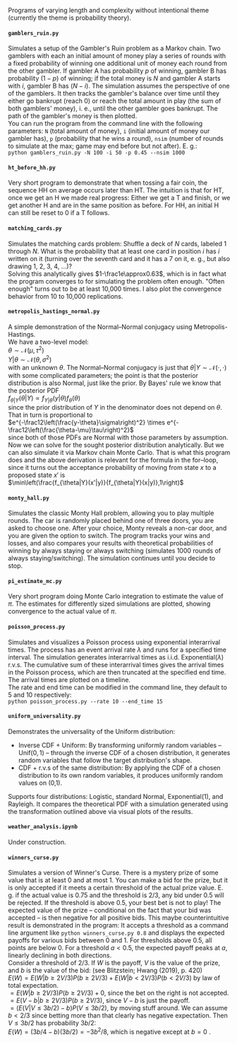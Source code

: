 Programs of varying length and complexity without intentional theme (currently the theme is probability theory).

#### `gamblers_ruin.py`  
Simulates a setup of the Gambler's Ruin problem as a Markov chain. Two gamblers with each an initial amount of money play a series of rounds with a fixed probability of winning one additional unit of money each round from the other gambler. If gambler A has probability $p$ of winning, gambler B has probability $(1-p)$ of winning; if the total money is $N$ and gambler A starts with $i$, gambler B has $(N-i)$. The simulation assumes the perspective of one of the gamblers. It then tracks the gambler's balance over time until they either go bankrupt (reach 0) or reach the total amount in play (the sum of both gamblers' money), i. e., until the other gambler goes bankrupt. The path of the gambler's money is then plotted.  
You can run the program from the command line with the following parameters: `N` (total amount of money), `i` (initial amount of money our gambler has), `p` (probability that he wins a round), `nsim` (number of rounds to simulate at the max; game may end before but not after). E. g.:  
`python gamblers_ruin.py -N 100 -i 50 -p 0.45 --nsim 1000`

#### `ht_before_hh.py`  
Very short program to demonstrate that when tossing a fair coin, the sequence HH on average occurs later than HT. The intuition is that for HT, once we get an H we made real progress: Either we get a T and finish, or we get another H and are in the same position as before. For HH, an initial H can still be reset to 0 if a T follows.

#### `matching_cards.py`
Simulates the matching cards problem: Shuffle a deck of $N$ cards, labeled 1 through $N$. What is the probability that at least one card in position $i$ has $i$ written on it (turning over the seventh card and it has a 7 on it, e. g., but also drawing 1, 2, 3, 4, ...)?  
Solving this analytically gives $1-\frac1e\approx0.63$, which is in fact what the program converges to for simulating the problem often enough. "Often enough" turns out to be at least 10,000 times. I also plot the convergence behavior from 10 to 10,000 replications.  

#### `metropolis_hastings_normal.py`  
A simple demonstration of the Normal–Normal conjugacy using Metropolis-Hastings.  
We have a two-level model:  
$\theta\sim\mathcal N(\mu,\tau^2)$  
$Y|\theta\sim\mathcal N(\theta,\sigma^2)$  
with an unknown $\theta$. The Normal–Normal conjugacy is just that $\theta|Y\sim\mathcal N(\cdot,\cdot)$ with some complicated parameters; the point is that the posterior distribution is also Normal, just like the prior. By Bayes' rule we know that the posterior PDF  
$f_{\theta|Y}(\theta|Y)\propto f_{Y|\theta}(y|\theta)f_\theta(\theta)$  
since the prior distribution of $Y$ in the denominator does not depend on $\theta$. That in turn is proportional to  
$e^{-\frac12\left(\frac{y-\theta}\sigma\right)^2} \times e^{-\frac12\left(\frac{\theta-\mu}\tau\right)^2}$  
since both of those PDFs are Normal with those parameters by assumption. Now we can solve for the sought posterior distribution analytically. But we can also simulate it via Markov chain Monte Carlo. That is what this program does and the above derivation is relevant for the formula in the for–loop, since it turns out the acceptance probability of moving from state $x$ to a proposed state $x'$ is  
$\min\left(\frac{f_{\theta|Y}(x'|y)}{f_{\theta|Y}(x|y)},1\right)$  

#### `monty_hall.py`  
Simulates the classic Monty Hall problem, allowing you to play multiple rounds. The car is randomly placed behind one of three doors, you are asked to choose one. After your choice, Monty reveals a non-car door, and you are given the option to switch. The program tracks your wins and losses, and also compares your results with theoretical probabilities of winning by always staying or always switching (simulates 1000 rounds of always staying/switching). The simulation continues until you decide to stop.

#### `pi_estimate_mc.py`  
Very short program doing Monte Carlo integration to estimate the value of $\pi$. The estimates for differently sized simulations are plotted, showing convergence to the actual value of $\pi$.  

#### `poisson_process.py`  
Simulates and visualizes a Poisson process using exponential interarrival times. The process has an event arrival rate $\lambda$ and runs for a specified time interval. The simulation generates interarrival times as i.i.d. $\text{Exponential}(\lambda)$ r.v.s. The cumulative sum of these interarrival times gives the arrival times in the Poisson process, which are then truncated at the specified end time. The arrival times are plotted on a timeline.  
The rate and end time can be modified in the command line, they default to 5 and 10 respectively:  
`python poisson_process.py --rate 10 --end_time 15`

#### `uniform_universality.py`  
Demonstrates the universality of the Uniform distribution:
- Inverse CDF + Uniform: By transforming uniformly random variables – $\text{Unif}(0,1)$ – through the inverse CDF of a chosen distribution, it generates random variables that follow the target distribution's shape.
- CDF + r.v.s of the same distribution: By applying the CDF of a chosen distribution to its own random variables, it produces uniformly random values on (0,1).  

Supports four distributions: Logistic, standard Normal, Exponential(1), and Rayleigh. It compares the theoretical PDF with a simulation generated using the transformation outlined above via visual plots of the results.

#### `weather_analysis.ipynb`  
Under construction.  

#### `winners_curse.py`  
Simulates a version of Winner's Curse. There is a mystery prize of some value that is at least 0 and at most 1. You can make a bid for the prize, but it is only accepted if it meets a certain threshold of the actual prize value. E. g. if the actual value is 0.75 and the threshold is 2/3, any bid  under 0.5 will be rejected. If the threshold is above 0.5, your best bet is not to play! The expected value of the prize – conditional on the fact that your bid was accepted – is then negative for all positive bids. This maybe counterintuitive result is demonstrated in the program: It accepts a threshold as a command line argument like `python winners_curse.py 0.8` and displays the expected payoffs for various bids between 0 and 1. For thresholds above 0.5, all points are below 0. For a threshold $a \lt 0.5$, the expected payoff peaks at $a$, linearly declining in both directions.  
Consider a threshold of 2/3. If $W$ is the payoff, $V$ is the value of the prize, and $b$ is the value of the bid: (see Blitzstein; Hwang (2019), p. 420)  
$E(W) = E(W|b ≥ 2V/3)P(b ≥ 2V/3) + E(W|b < 2V/3)P(b < 2V/3)$ by law of total expectation.  
$= E(W|b ≥ 2V/3)P(b ≥ 2V/3) + 0$, since the bet on the right is not accepted.  
$= E(V −b|b≥2V/3)P(b≥2V/3)$, since $V-b$ is just the payoff.  
$= (E(V|V ≤3b/2)−b)P(V ≤3b/2)$, by moving stuff around. We can assume $b\lt 2/3$ since betting more than that clearly has negative expectation. Then $V \le 3b/2$ has probability $3b/2$:  
$E(W)=(3b/4−b)(3b/2)=−3b^2/8$, which is negative except at $b=0$ .